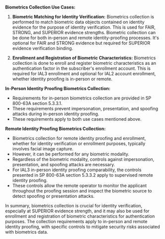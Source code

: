 **Biometrics Collection Use Cases:**

1. **Biometric Matching for Identity Verification:** Biometrics collection is performed to match biometric data objects contained on identity evidence for the purpose of identity verification. This is used for FAIR, STRONG, and SUPERIOR evidence strengths. Biometric collection can be done for both in-person and remote identity-proofing processes. It's optional for FAIR and STRONG evidence but required for SUPERIOR evidence verification binding.

2. **Enrollment and Registration of Biometric Characteristics:** Biometrics collection is done to enroll and register biometric characteristics as an authentication factor in the subscriber's enrollment account. This is required for IAL3 enrollment and optional for IAL2 account enrollment, whether identity proofing is in-person or remote.

**In-Person Identity Proofing Biometrics Collection:**
- Requirements for in-person biometrics collection are provided in SP 800-63A section 5.3.3.1.
- These requirements prevent impersonation, presentation, and spoofing attacks during in-person identity proofing.
- These requirements apply to both use cases mentioned above.

**Remote Identity Proofing Biometrics Collection:**
- Biometrics collection for remote identity proofing and enrollment, whether for identity verification or enrollment purposes, typically involves facial image capture.
- However, it can be performed for any biometric modality.
- Regardless of the biometric modality, controls against impersonation, presentation, and spoofing attacks are necessary.
- For IAL3 in-person identity proofing comparability, the controls presented in SP 800-63A section 5.3.3.2 apply to supervised remote identity proofing.
- These controls allow the remote operator to monitor the applicant throughout the proofing session and inspect the biometric source to detect spoofing or presentation attacks.

In summary, biometrics collection is crucial for identity verification, especially at SUPERIOR evidence strength, and it may also be used for enrollment and registration of biometric characteristics for authentication purposes. The collection requirements apply to in-person and remote identity proofing, with specific controls to mitigate security risks associated with biometrics data.
